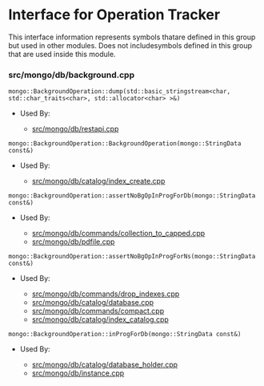 
# Interface for Operation Tracker
This interface information represents symbols thatare defined in this group but used in other modules.  Does not includesymbols defined in this group that are used inside this module.

### src/mongo/db/background.cpp

<div></div>

    mongo::BackgroundOperation::dump(std::basic_stringstream<char, std::char_traits<char>, std::allocator<char> >&)

- Used By:

    - [src/mongo/db/restapi.cpp](../../../network/web\_server)

<div></div>

    mongo::BackgroundOperation::BackgroundOperation(mongo::StringData const&)

- Used By:

    - [src/mongo/db/catalog/index\_create.cpp](../../../storage/storage\_layer\_structure)

<div></div>

    mongo::BackgroundOperation::assertNoBgOpInProgForDb(mongo::StringData const&)

- Used By:

    - [src/mongo/db/commands/collection\_to\_capped.cpp](../../../queries/database\_commands)
    - [src/mongo/db/pdfile.cpp](../../../storage/storage\_layer\_structure)

<div></div>

    mongo::BackgroundOperation::assertNoBgOpInProgForNs(mongo::StringData const&)

- Used By:

    - [src/mongo/db/commands/drop\_indexes.cpp](../../../queries/database\_commands)
    - [src/mongo/db/catalog/database.cpp](../../../storage/storage\_layer\_structure)
    - [src/mongo/db/commands/compact.cpp](../../../queries/database\_commands)
    - [src/mongo/db/catalog/index\_catalog.cpp](../../../storage/storage\_layer\_structure)

<div></div>

    mongo::BackgroundOperation::inProgForDb(mongo::StringData const&)

- Used By:

    - [src/mongo/db/catalog/database\_holder.cpp](../../../storage/storage\_layer\_structure)
    - [src/mongo/db/instance.cpp](../../../storage/storage\_layer\_structure)
